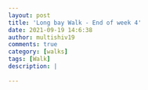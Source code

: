 ```yaml
---
layout: post
title: 'Long bay Walk - End of week 4'
date: 2021-09-19 14:6:38
author: multishiv19
comments: true
category: [walks]
tags: [Walk]
description: |
    
---
```





<div width='100%' class='strava-embed-placeholder' data-embed-type='activity' data-embed-id='5982998469'></div>
<script src='https://strava-embeds.com/embed.js'></script>

